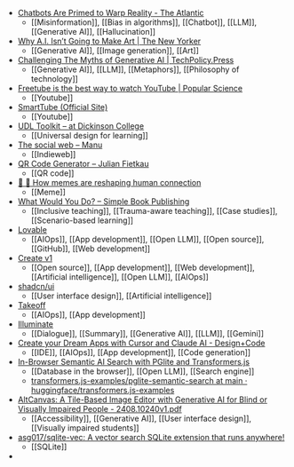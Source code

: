 - [Chatbots Are Primed to Warp Reality - The Atlantic](https://www.theatlantic.com/technology/archive/2024/08/chatbots-false-memories/679660/)
	- [[Misinformation]], [[Bias in algorithms]], [[Chatbot]], [[LLM]], [[Generative AI]], [[Hallucination]]
- [Why A.I. Isn’t Going to Make Art | The New Yorker](https://www.newyorker.com/culture/the-weekend-essay/why-ai-isnt-going-to-make-art)
	- [[Generative AI]], [[Image generation]], [[Art]]
- [Challenging The Myths of Generative AI | TechPolicy.Press](https://www.techpolicy.press/challenging-the-myths-of-generative-ai/)
	- [[Generative AI]], [[LLM]], [[Metaphors]], [[Philosophy of technology]]
- [Freetube is the best way to watch YouTube | Popular Science](https://www.popsci.com/diy/youtube-alternative-freetube/)
	- [[Youtube]]
- [SmartTube (Official Site)](https://smarttubeapp.github.io/)
	- [[Youtube]]
- [UDL Toolkit – at Dickinson College](https://udl.dickinson.edu/)
	- [[Universal design for learning]]
- [The social web – Manu](https://manuelmoreale.com/the-social-web)
	- [[Indieweb]]
- [QR Code Generator – Julian Fietkau](https://fietkau.software/qr)
	- [[QR code]]
- [🤣 🤭 How memes are reshaping human connection](https://newpublic.substack.com/p/how-memes-are-reshaping-human-connection)
	- [[Meme]]
- [What Would You Do? – Simple Book Publishing](https://pressbooks.uiowa.edu/what-would-you-do/)
	- [[Inclusive teaching]], [[Trauma-aware teaching]], [[Case studies]], [[Scenario-based learning]]
- [Lovable](https://lovable.dev/)
	- [[AIOps]], [[App development]], [[Open LLM]], [[Open source]], [[GitHub]], [[Web development]]
- [Create v1](https://v1.run/)
	- [[Open source]], [[App development]], [[Web development]], [[Artificial intelligence]], [[Open LLM]], [[AIOps]]
- [shadcn/ui](https://ui.shadcn.com/)
	- [[User interface design]], [[Artificial intelligence]]
- [Takeoff](https://www.jointakeoff.com/courses/apps-with-ai)
	- [[AIOps]], [[App development]]
- [Illuminate](https://illuminate.google.com/home)
	- [[Dialogue]], [[Summary]], [[Generative AI]], [[LLM]], [[Gemini]]
- [Create your Dream Apps with Cursor and Claude AI - Design+Code](https://designcode.io/cursor)
	- [[IDE]], [[AIOps]], [[App development]], [[Code generation]]
- [In-Browser Semantic AI Search with PGlite and Transformers.js](https://supabase.com/blog/in-browser-semantic-search-pglite?ref=youtube)
	- [[Database in the browser]], [[Open LLM]], [[Search engine]]
	- [transformers.js-examples/pglite-semantic-search at main · huggingface/transformers.js-examples](https://github.com/huggingface/transformers.js-examples/tree/main/pglite-semantic-search)
- [AltCanvas: A Tile-Based Image Editor with Generative AI for Blind or Visually Impaired People - 2408.10240v1.pdf](https://www.arxiv.org/pdf/2408.10240)
	- [[Accessibility]], [[Generative AI]], [[User interface design]], [[Visually impaired students]]
- [asg017/sqlite-vec: A vector search SQLite extension that runs anywhere!](https://github.com/asg017/sqlite-vec)
	- [[SQLite]]
-